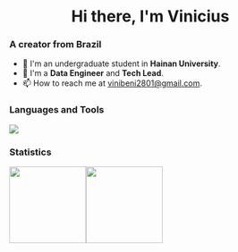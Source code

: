 <h1 align="center">Hi there, I'm Vinicius</h1>

### A creator from Brazil 
- 🔭 I'm an undergraduate student in **Hainan University**.
- 🌱 I'm a **Data Engineer** and **Tech Lead**.
- 📫 How to reach me at [vinibeni2801@gmail.com](mailto:vinibeni2801@gmail.com).


### Languages and Tools

![](https://skillicons.dev/icons?i=py,go,ts,docker,kubernetes,ansible,git,github,gitlab,jenkins,kafka,mysql,mongodb,aws,gcp,azure&theme=light)

### Statistics

<img align="" height="137px" src="https://github-readme-stats-one-rosy.vercel.app/api?username=vinibeni2801&hide_title=true&hide_border=true&show_icons=true&count_private=true&line_height=21&theme=dracula" /><img align="" height="137px" src="https://github-readme-stats-one-rosy.vercel.app/api/top-langs/?username=vinibeni2801&hide_title=true&hide_border=true&layout=compact&hide=html&theme=dracula" />

